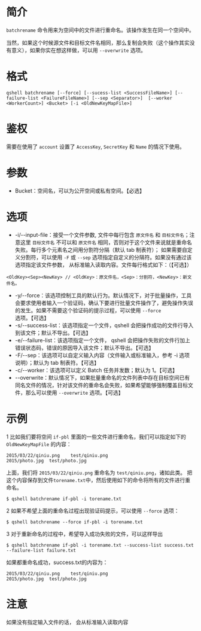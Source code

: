 # 简介
`batchrename` 命令用来为空间中的文件进行重命名。该操作发生在同一个空间中。

当然，如果这个时候源文件和目标文件名相同，那么复制会失败（这个操作其实没有意义），如果你实在想这样做，可以用 `--overwrite` 选项。

# 格式
```
qshell batchrename [--force] [--sucess-list <SuccessFileName>] [--failure-list <FailureFileName>] [--sep <Separator>]  [--worker <WorkerCount>] <Bucket> [-i <OldNewKeyMapFile>]
```

# 鉴权
需要在使用了 `account` 设置了 `AccessKey`, `SecretKey` 和 `Name` 的情况下使用。

# 参数
- Bucket：空间名，可以为公开空间或私有空间。【必选】

# 选项
- -i/--input-file：接受一个文件参数, 文件中每行包含 `原文件名` 和 `目标文件名`；注意这里 `目标文件名` 不可以和 `原文件名` 相同，否则对于这个文件来说就是重命名失败。每行多个元素名之间用分割符分隔（默认 tab 制表符）； 如果需要自定义分割符，可以使用 `-F` 或 `--sep` 选项指定自定义的分隔符。如果没有通过该选项指定该文件参数， 从标准输入读取内容。文件每行格式如下：（【可选】）
```
<OldKey><Sep><NewKey> // <OldKey>：原文件名，<Sep>：分割符，<NewKey>：新文件名。
```
- -y/--force：该选项控制工具的默认行为。默认情况下，对于批量操作，工具会要求使用者输入一个验证码，确认下要进行批量文件操作了，避免操作失误的发生。如果不需要这个验证码的提示过程，可以使用 `--force` 选项。【可选】
- -s/--success-list：该选项指定一个文件，qshell 会把操作成功的文件行导入到该文件；默认不导出。【可选】
- -e/--failure-list：该选项指定一个文件， qshell 会把操作失败的文件行加上错误状态码，错误的原因导入该文件；默认不导出。【可选】
- -F/--sep：该选项可以自定义输入内容（文件输入或标准输入，参考 -i 选项说明）；默认为 tab 制表符。【可选】
- -c/--worker：该选项可以定义 Batch 任务并发数；默认为 1。【可选】
- --overwrite：默认情况下，如果批量重命名的文件列表中存在目标空间已有同名文件的情况，针对该文件的重命名会失败，如果希望能够强制覆盖目标文件，那么可以使用 `--overwrite` 选项。【可选】

# 示例
1 比如我们要将空间 `if-pbl` 里面的一些文件进行重命名，我们可以指定如下的 `OldNewKeyMapFile` 的内容：
```
2015/03/22/qiniu.png	test/qiniu.png
2015/photo.jpg	test/photo.jpg
```

上面，我们将 `2015/03/22/qiniu.png` 重命名为 `test/qiniu.png`，诸如此类。
把这个内容保存到文件`torename.txt`中，然后使用如下的命令将所有的文件进行重命名。
```
$ qshell batchrename if-pbl -i torename.txt
```

2 如果不希望上面的重命名过程出现验证码提示，可以使用 `--force` 选项：
```
$ qshell batchrename --force if-pbl -i torename.txt
```

3 对于重新命名的过程中，希望导入成功失败的文件，可以这样导出
```
$ qshell batchrename if-pbl -i torename.txt --success-list success.txt --failure-list failure.txt
```

如果都重命名成功，success.txt的内容为：
```
2015/03/22/qiniu.png	test/qiniu.png
2015/photo.jpg	test/photo.jpg
```

# 注意 
如果没有指定输入文件的话， 会从标准输入读取内容
